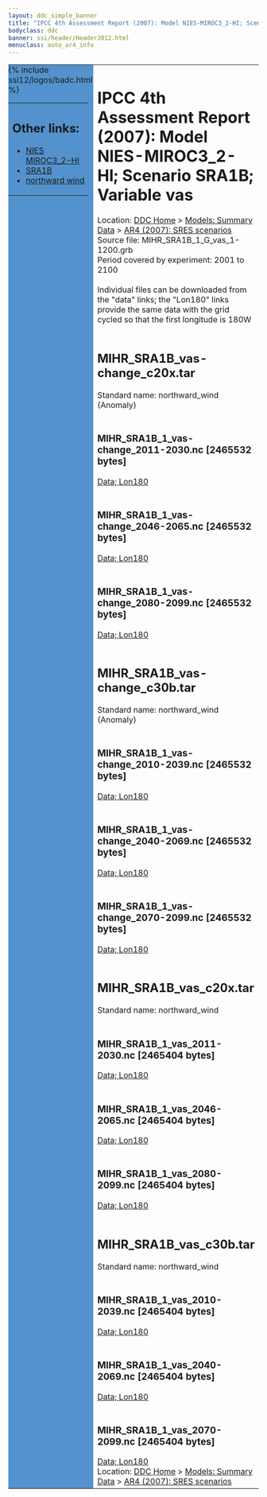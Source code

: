 ```yaml
---
layout: ddc_simple_banner
title: "IPCC 4th Assessment Report (2007): Model NIES-MIROC3_2-HI; Scenario SRA1B; Variable vas"
bodyclass: ddc
banner: ssi/header/Header2012.html
menuclass: auto_ar4_info
---
```



<table width="100%" border="0" cellspacing="0" cellpadding="0" style="border-collapse: collapse;">
<tr style="margin:0;padding:0;border:0;">
<td style="margin:0;padding:0;border:0;height:1pt;width:150pt;background:#5492CD;" valign="top" >

<div id="lh-col2" class="auto_ar4_info">
<table class="menumain" bgcolor="#5492CD" cellspacing="0" width="100%" border="0">
<tr><td>
<h2> Other links:</h2>
<ul>
<li><a href="/auto/ar4/model-NIES-MIROC3_2-HI.html">NIES<br/>MIROC3_2-HI</a></li>
<li><a href="/auto/ar4/scenario-SRA1B.html">SRA1B</a></li>
<li><a href="/auto/ar4/var-northward_wind.html">northward wind</a></li>
</ul>
</td></tr>
{% include ssi12/logos/badc.html %}
</table>
</div>
</td>
<td><h1>IPCC 4th Assessment Report (2007): Model NIES-MIROC3_2-HI; Scenario SRA1B; Variable vas</h1>

<!-- Breadcrumb1 -->
<div id="breadcrumb1" align="left">
Location: <a href="/index.html">DDC Home</a> > <a href="/sim/gcm_clim/">Models: Summary Data</a>
> <a href="/sim/gcm_clim/SRES_AR4/index.html">AR4 (2007): SRES scenarios</a>
</div>
<!-- End of Breadcrumb1 -->Source file: MIHR_SRA1B_1_G_vas_1-1200.grb
<br/>
Period covered by experiment: 2001 to 2100<br/>
<br/>Individual files can be downloaded from the "data" links; the "Lon180" links provide the same data
         with the grid cycled so that the first longitude is 180W<br/>
<br/><h2>MIHR_SRA1B_vas-change_c20x.tar</h2>
Standard name: northward_wind (Anomaly)<br>
<br/><h3>MIHR_SRA1B_1_vas-change_2011-2030.nc [2465532 bytes]</h3>
<a href="http://apps.ipcc-data.org/cgi-bin/downl/ar4_nc/vas/MIHR_SRA1B_1_vas-change_2011-2030.nc">Data; </a><a href="http://apps.ipcc-data.org/cgi-bin/downl/ar4_nc/vas/MIHR_SRA1B_1_vas-change_2011-2030.cyto180.nc"> Lon180</a><br/>
<br/><h3>MIHR_SRA1B_1_vas-change_2046-2065.nc [2465532 bytes]</h3>
<a href="http://apps.ipcc-data.org/cgi-bin/downl/ar4_nc/vas/MIHR_SRA1B_1_vas-change_2046-2065.nc">Data; </a><a href="http://apps.ipcc-data.org/cgi-bin/downl/ar4_nc/vas/MIHR_SRA1B_1_vas-change_2046-2065.cyto180.nc"> Lon180</a><br/>
<br/><h3>MIHR_SRA1B_1_vas-change_2080-2099.nc [2465532 bytes]</h3>
<a href="http://apps.ipcc-data.org/cgi-bin/downl/ar4_nc/vas/MIHR_SRA1B_1_vas-change_2080-2099.nc">Data; </a><a href="http://apps.ipcc-data.org/cgi-bin/downl/ar4_nc/vas/MIHR_SRA1B_1_vas-change_2080-2099.cyto180.nc"> Lon180</a><br/>
<br/><h2>MIHR_SRA1B_vas-change_c30b.tar</h2>
Standard name: northward_wind (Anomaly)<br>
<br/><h3>MIHR_SRA1B_1_vas-change_2010-2039.nc [2465532 bytes]</h3>
<a href="http://apps.ipcc-data.org/cgi-bin/downl/ar4_nc/vas/MIHR_SRA1B_1_vas-change_2010-2039.nc">Data; </a><a href="http://apps.ipcc-data.org/cgi-bin/downl/ar4_nc/vas/MIHR_SRA1B_1_vas-change_2010-2039.cyto180.nc"> Lon180</a><br/>
<br/><h3>MIHR_SRA1B_1_vas-change_2040-2069.nc [2465532 bytes]</h3>
<a href="http://apps.ipcc-data.org/cgi-bin/downl/ar4_nc/vas/MIHR_SRA1B_1_vas-change_2040-2069.nc">Data; </a><a href="http://apps.ipcc-data.org/cgi-bin/downl/ar4_nc/vas/MIHR_SRA1B_1_vas-change_2040-2069.cyto180.nc"> Lon180</a><br/>
<br/><h3>MIHR_SRA1B_1_vas-change_2070-2099.nc [2465532 bytes]</h3>
<a href="http://apps.ipcc-data.org/cgi-bin/downl/ar4_nc/vas/MIHR_SRA1B_1_vas-change_2070-2099.nc">Data; </a><a href="http://apps.ipcc-data.org/cgi-bin/downl/ar4_nc/vas/MIHR_SRA1B_1_vas-change_2070-2099.cyto180.nc"> Lon180</a><br/>
<br/><h2>MIHR_SRA1B_vas_c20x.tar</h2>
Standard name: northward_wind<br>
<br/><h3>MIHR_SRA1B_1_vas_2011-2030.nc [2465404 bytes]</h3>
<a href="http://apps.ipcc-data.org/cgi-bin/downl/ar4_nc/vas/MIHR_SRA1B_1_vas_2011-2030.nc">Data; </a><a href="http://apps.ipcc-data.org/cgi-bin/downl/ar4_nc/vas/MIHR_SRA1B_1_vas_2011-2030.cyto180.nc"> Lon180</a><br/>
<br/><h3>MIHR_SRA1B_1_vas_2046-2065.nc [2465404 bytes]</h3>
<a href="http://apps.ipcc-data.org/cgi-bin/downl/ar4_nc/vas/MIHR_SRA1B_1_vas_2046-2065.nc">Data; </a><a href="http://apps.ipcc-data.org/cgi-bin/downl/ar4_nc/vas/MIHR_SRA1B_1_vas_2046-2065.cyto180.nc"> Lon180</a><br/>
<br/><h3>MIHR_SRA1B_1_vas_2080-2099.nc [2465404 bytes]</h3>
<a href="http://apps.ipcc-data.org/cgi-bin/downl/ar4_nc/vas/MIHR_SRA1B_1_vas_2080-2099.nc">Data; </a><a href="http://apps.ipcc-data.org/cgi-bin/downl/ar4_nc/vas/MIHR_SRA1B_1_vas_2080-2099.cyto180.nc"> Lon180</a><br/>
<br/><h2>MIHR_SRA1B_vas_c30b.tar</h2>
Standard name: northward_wind<br>
<br/><h3>MIHR_SRA1B_1_vas_2010-2039.nc [2465404 bytes]</h3>
<a href="http://apps.ipcc-data.org/cgi-bin/downl/ar4_nc/vas/MIHR_SRA1B_1_vas_2010-2039.nc">Data; </a><a href="http://apps.ipcc-data.org/cgi-bin/downl/ar4_nc/vas/MIHR_SRA1B_1_vas_2010-2039.cyto180.nc"> Lon180</a><br/>
<br/><h3>MIHR_SRA1B_1_vas_2040-2069.nc [2465404 bytes]</h3>
<a href="http://apps.ipcc-data.org/cgi-bin/downl/ar4_nc/vas/MIHR_SRA1B_1_vas_2040-2069.nc">Data; </a><a href="http://apps.ipcc-data.org/cgi-bin/downl/ar4_nc/vas/MIHR_SRA1B_1_vas_2040-2069.cyto180.nc"> Lon180</a><br/>
<br/><h3>MIHR_SRA1B_1_vas_2070-2099.nc [2465404 bytes]</h3>
<a href="http://apps.ipcc-data.org/cgi-bin/downl/ar4_nc/vas/MIHR_SRA1B_1_vas_2070-2099.nc">Data; </a><a href="http://apps.ipcc-data.org/cgi-bin/downl/ar4_nc/vas/MIHR_SRA1B_1_vas_2070-2099.cyto180.nc"> Lon180</a><br/>
<!-- Breadcrumb2 -->
<div id="breadcrumb2" align="left">
Location: <a href="/index.html">DDC Home</a> > <a href="/sim/gcm_clim/">Models: Summary Data</a>
> <a href="/sim/gcm_clim/SRES_AR4/index.html">AR4 (2007): SRES scenarios</a>
</div>
<!-- End of Breadcrumb2 --></td></tr></table>
